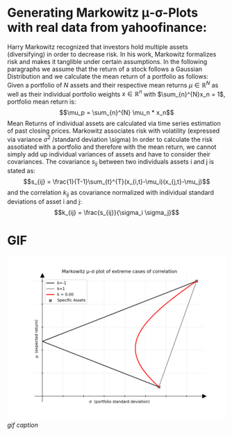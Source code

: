 # Generating Markowitz μ-σ-Plots with real data from yahoofinance:

Harry Markowitz recognized that investors hold multiple assets (diversifying) in order to decrease risk.
In his work, Markowitz formalizes risk and makes it tanglible under certain assumptions.
In the following paragraphs we assume that the return of a stock follows a Gaussian Distribution and we calculate the mean return of a portfolio as follows: 
Given a portfolio of $N$ assets and their respective mean returns $\mu \in \mathbb{R}^N$ as well as 
their individual portfolio weights $x \in \mathbb{R}^n$ with $\sum_{n}^{N}x_n = 1$, portfolio mean return is:
$$\mu_p = \sum_{n}^{N} \mu_n * x_n$$ 
Mean Returns of individual assets are calculated via time series estimation of past closing prices.
Markowitz associates risk with volatility (expressed via variance $\sigma^2$ /standard deviation \sigma)
In order to calculate the risk assotiated with a portfolio and therefore with the mean return, we cannot simply add up individual variances of assets and have to consider their covariances. The covariance $s_{ij}$ between two individuals assets i and j is stated as:
$$s_{ij} = \frac{1}{T-1}\sum_{t}^{T}(x_{i,t}-\mu_i)(x_{j,t}-\mu_j)$$
and the correlation $k_{ij}$ as covariance normalized with individual standard deviations of asset i and j:
$$k_{ij} = \frac{s_{ij}}{\sigma_i \sigma_j}$$


# GIF
![](images/corr_coefficient.gif)
*gif caption*
